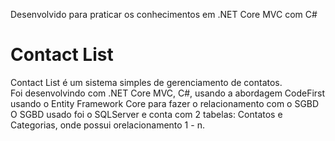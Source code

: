 <p> Desenvolvido para praticar os conhecimentos em .NET Core MVC com C# </p>
<h1> Contact List </h1> 
    
<p>
    Contact List é um sistema simples de gerenciamento de contatos. <br>
    Foi desenvolvindo com .NET Core MVC, C#, usando a abordagem CodeFirst usando o Entity Framework Core para fazer o relacionamento com o SGBD <br>
    O SGBD usado foi o SQLServer e conta com 2 tabelas: Contatos e Categorias, onde possui orelacionamento 1 - n.
</p>
